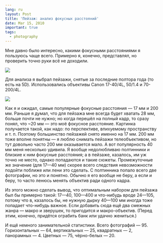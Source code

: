 ```yaml
---
lang: ru
layout: Post
title: 'Пейзаж: анализ фокусных расстояний'
date: Mar 15, 2010
important: true
tags:
  - photography
---
```


Мне давно было интересно, какими фокусными расстояниями я пользуюсь чаще всего. Примерно я, конечно, представлял, но проверить точно руки всё не доходили.

![](/images/blog/landscapes.jpg)

<!--more-->

Для анализа я выбрал пейзажи, снятые за последние полтора года (то есть на 5D). Использовались объективы Canon 17-40/4L, 50/1.4 и 70-200/4L.

![](/images/blog/focal-lengths1.png)

Как я и ожидал, самые популярные фокусные расстояния — 17 мм и 200 мм. Раньше я думал, что для пейзажа мне всегда будет хватать 28 мм, больше почти не нужно; но когда перешёл на полный кадр, то сразу понял, что ~20 мм — это моё фокусное расстояние. Картинка получается такой, как надо: по перспективе, впихуемому пространству и т. п. Поэтому большинство пейзажей снято именно на 17 мм. 200 мм тоже вполне понятны — я люблю снимать пейзажи телеобъективом, но тут довольно часто 200 мм оказывается мало. А вот популярность 40 мм меня несколько удивила. Я вообще недолюбливаю полтинники и близкие к ним фокусные расстояния; а в пейзаже, казалось, им уж точно не место, однако попадаются и такие сюжеты. Промежуточные же значение (для 17—40 мм) скорее всего следствия невозможности подойти поближе или лени это сделать. С полтинника попало всего две фотографии, но это и понятно. Обычно я его вообще не беру, а если и беру, то часто ленюсь менять объектив ради одного кадра.

Из этого можно сделать вывод, что оптимальным набором для пейзажа был бы примерно такой: 17—40, 100—400 и что-нибудь вроде 24—105, потому что в, казалось бы, не нужную дырку 40—100 мм иногда тоже попадает что-нибудь важное. Если добавить сюда ещё два смежных жанра — макро и зверушек, то пригодится и макро-объектив. (Перед этим, конечно, придётся ограбить банк или удачно жениться.)

И ещё немного занимательной статистики. Всего фотографий — 95. Горизонтальных — 64, вертикальных — 25, квадратных — 2, панорамных — 4. Цветных — 75, чёрно-белых — 20.
